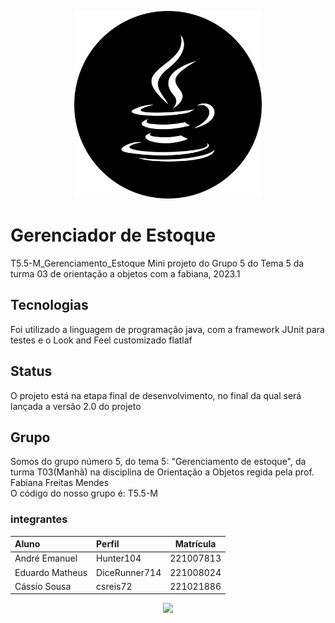 <p id="header" align="center">
    <img src="recursos/screenshots/401285_java_icon.svg" alt="ícone do java" width="300">
</p>

# Gerenciador de Estoque
T5.5-M_Gerenciamento_Estoque
Mini projeto do Grupo 5 do Tema 5 da turma 03 de orientação a objetos com a fabiana, 2023.1

## Tecnologias
Foi utilizado a linguagem de programação java, com a framework JUnit para testes
e o Look and Feel customizado flatlaf

## Status
O projeto está na etapa final de desenvolvimento, no final da qual será lançada
a versão 2.0 do projeto

## Grupo
Somos do grupo número 5, do tema 5: "Gerenciamento de estoque", da turma T03(Manhã)
na disciplina de Orientação a Objetos regida pela prof. Fabiana Freitas Mendes
<br>
O código do nosso grupo é: T5.5-M
### integrantes

| Aluno           | Perfil        | Matrícula |
|:----------------|:--------------|:---------:|
| André Emanuel   | Hunter104     | 221007813 |
| Eduardo Matheus | DiceRunner714 | 221008024 |
| Cássio Sousa    | csreis72      | 221021886 |

<p id="footer" align="center">
  <img src="https://capsule-render.vercel.app/api?type=waving&color=gradient&height=100&section=footer"/>
</p>